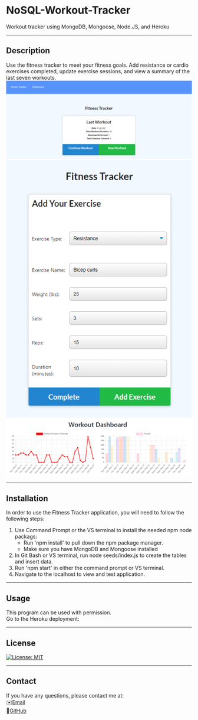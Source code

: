 # NoSQL-Workout-Tracker

Workout tracker using MongoDB, Mongoose, Node.JS, and Heroku

---

## Description

Use the fitness tracker to meet your fitness goals. Add resistance or cardio exercises completed, update exercise sessions, and view a summary of the last seven workouts.
![screenshot1](./assets/fitness_tracker.PNG)\
![screenshot2](./assets/add_exercise.PNG)\
![screenshot3](./assets/dashboard.PNG)

---

## Installation

In order to use the Fitness Tracker application, you will need to follow the following steps:

1. Use Command Prompt or the VS terminal to install the needed npm node packags:
   - Run 'npm install' to pull down the npm package manager.
   - Make sure you have MongoDB and Mongoose installed
2. In Git Bash or VS terminal, run node seeds/index.js to create the tables and insert data.
3. Run 'npm start' in either the command prompt or VS terminal.
4. Navigate to the localhost to view and test application.

---

## Usage

This program can be used with permission.\
Go to the Heroku deployment:

---

## License

[![License: MIT](https://img.shields.io/badge/License-MIT-yellow.svg)](https://opensource.org/licenses/MIT)

---

## Contact

If you have any questions, please contact me at:\
✉️[Email](mailto:hrkoren@gmail.com)\
📂[GitHub](https://github.com/hrkoren)

